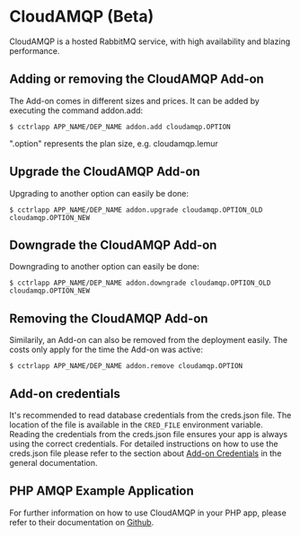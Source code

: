 # CloudAMQP (Beta)

CloudAMQP is a hosted RabbitMQ service, with high availability and blazing performance.

## Adding or removing the CloudAMQP Add-on

The Add-on comes in different sizes and prices. It can be added by executing the command addon.add:

~~~
$ cctrlapp APP_NAME/DEP_NAME addon.add cloudamqp.OPTION
~~~
".option" represents the plan size, e.g. cloudamqp.lemur

## Upgrade the CloudAMQP Add-on

Upgrading to another option can easily be done:

~~~
$ cctrlapp APP_NAME/DEP_NAME addon.upgrade cloudamqp.OPTION_OLD cloudamqp.OPTION_NEW
~~~

## Downgrade the CloudAMQP Add-on

Downgrading to another option can easily be done:

~~~
$ cctrlapp APP_NAME/DEP_NAME addon.downgrade cloudamqp.OPTION_OLD cloudamqp.OPTION_NEW
~~~

## Removing the CloudAMQP Add-on

Similarily, an Add-on can also be removed from the deployment easily. The costs only apply for the time the Add-on was active:

~~~
$ cctrlapp APP_NAME/DEP_NAME addon.remove cloudamqp.OPTION
~~~

## Add-on credentials

It's recommended to read database credentials from the creds.json file. The location of the file is available in the `CRED_FILE` environment variable. Reading the credentials from the creds.json file ensures your app is always using the correct credentials. For detailed instructions on how to use the creds.json file please refer to the section about [Add-on Credentials](https://www.cloudcontrol.com/dev-center/Platform%20Documentation#add-ons) in the general documentation.

## PHP AMQP Example Application

For further information on how to use CloudAMQP in your PHP app, please refer to their documentation on [Github](https://github.com/cloudamqp/php-amqp-example).

